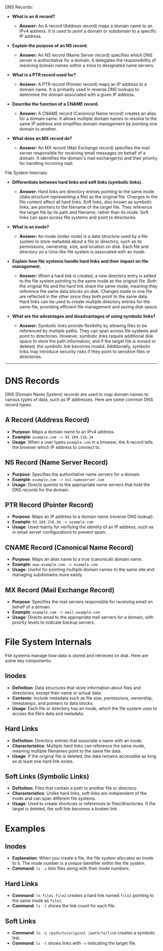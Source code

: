 DNS Records:

- **What is an A record?**
  - **Answer:** An A record (Address record) maps a domain name to an IPv4 address. It is used to point a domain or subdomain to a specific IP address.

- **Explain the purpose of an NS record.**
  - **Answer:** An NS record (Name Server record) specifies which DNS server is authoritative for a domain. It delegates the responsibility of resolving domain names within a zone to designated name servers.

- **What is a PTR record used for?**
  - **Answer:** A PTR record (Pointer record) maps an IP address to a domain name. It is primarily used in reverse DNS lookups to determine the domain associated with a given IP address.

- **Describe the function of a CNAME record.**
  - **Answer:** A CNAME record (Canonical Name record) creates an alias for a domain name. It allows multiple domain names to resolve to the same IP address and simplifies domain management by pointing one domain to another.

- **What does an MX record do?**
  - **Answer:** An MX record (Mail Exchange record) specifies the mail server responsible for receiving email messages on behalf of a domain. It identifies the domain's mail exchanger(s) and their priority for handling incoming mail.

File System Internals:

- **Differentiate between hard links and soft links (symbolic links).**
  - **Answer:** Hard links are directory entries pointing to the same inode (data structure representing a file) as the original file. Changes to the file content affect all hard links. Soft links, also known as symbolic links, are pointers to the filename of the target file. They reference the target file by its path and filename, rather than its inode. Soft links can span across file systems and point to directories.

- **What is an inode?**
  - **Answer:** An inode (index node) is a data structure used by a file system to store metadata about a file or directory, such as its permissions, ownership, size, and location on disk. Each file and directory on a Unix-like file system is associated with an inode.

- **Explain how file systems handle hard links and their impact on file management.**
  - **Answer:** When a hard link is created, a new directory entry is added to the file system pointing to the same inode as the original file. Both the original file and the hard link share the same inode, meaning they reference the same data blocks on disk. Changes made to one file are reflected in the other since they both point to the same data. Hard links can be used to create multiple directory entries for the same file, providing efficient file management and saving disk space.

- **What are the advantages and disadvantages of using symbolic links?**
  - **Answer:** Symbolic links provide flexibility by allowing files to be referenced by multiple paths. They can span across file systems and point to directories. However, symbolic links require additional disk space to store the path information, and if the target file is moved or deleted, the symbolic link becomes invalid. Additionally, symbolic links may introduce security risks if they point to sensitive files or directories.

---

# DNS Records

DNS (Domain Name System) records are used to map domain names to various types of data, such as IP addresses. Here are some common DNS record types:

## A Record (Address Record)
- **Purpose**: Maps a domain name to an IPv4 address.
- **Example**: `example.com -> 93.184.216.34`
- **Usage**: When a user types `example.com` in a browser, the A record tells the browser which IP address to connect to.

## NS Record (Name Server Record)
- **Purpose**: Specifies the authoritative name servers for a domain.
- **Example**: `example.com -> ns1.nameserver.com`
- **Usage**: Directs queries to the appropriate name servers that hold the DNS records for the domain.

## PTR Record (Pointer Record)
- **Purpose**: Maps an IP address to a domain name (reverse DNS lookup).
- **Example**: `93.184.216.34 -> example.com`
- **Usage**: Used mainly for verifying the identity of an IP address, such as in email server configurations to prevent spam.

## CNAME Record (Canonical Name Record)
- **Purpose**: Maps an alias name to a true (canonical) domain name.
- **Example**: `www.example.com -> example.com`
- **Usage**: Useful for pointing multiple domain names to the same site and managing subdomains more easily.

## MX Record (Mail Exchange Record)
- **Purpose**: Specifies the mail servers responsible for receiving email on behalf of a domain.
- **Example**: `example.com -> mail.example.com`
- **Usage**: Directs email to the appropriate mail servers for a domain, with priority levels to indicate backup servers.

# File System Internals

File systems manage how data is stored and retrieved on disk. Here are some key components:

## Inodes
- **Definition**: Data structures that store information about files and directories, except their name or actual data.
- **Contents**: Include metadata such as file size, permissions, ownership, timestamps, and pointers to data blocks.
- **Usage**: Each file or directory has an inode, which the file system uses to access the file’s data and metadata.

## Hard Links
- **Definition**: Directory entries that associate a name with an inode.
- **Characteristics**: Multiple hard links can reference the same inode, meaning multiple filenames point to the same file data.
- **Usage**: If the original file is deleted, the data remains accessible as long as at least one hard link exists.

## Soft Links (Symbolic Links)
- **Definition**: Files that contain a path to another file or directory.
- **Characteristics**: Unlike hard links, soft links are independent of the inode and can span different file systems.
- **Usage**: Used to create shortcuts or references to files/directories. If the target is deleted, the soft link becomes a broken link.

# Examples

## Inodes
- **Explanation**: When you create a file, the file system allocates an inode to it. The inode number is a unique identifier within the file system.
- **Command**: `ls -i` lists files along with their inode numbers.

## Hard Links
- **Command**: `ln file1 file2` creates a hard link named `file2` pointing to the same inode as `file1`.
- **Command**: `ls -l` shows the link count for each file.

## Soft Links
- **Command**: `ln -s /path/to/original /path/to/link` creates a symbolic link.
- **Command**: `ls -l` shows links with `->` indicating the target file.
